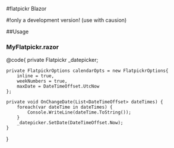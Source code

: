 #flatpickr Blazor

#!only a development version! (use with causion)

##Usage

### MyFlatpickr.razor
<div>
	<Flatpickr Hidden="true" @ref="_datepicker" Options="@calendarOpts" OnChange="@OnChangeDate" />
</div>

@code{
	private Flatpickr _datepicker;

	private FlatpickrOptions calendarOpts = new FlatpickrOptions{
	    inline = true,
        weekNumbers = true,
        maxDate = DateTimeOffset.UtcNow
	};

	private void OnChangeDate(List<DateTimeOffset> dateTimes) {
		foreach(var dateTime in dateTimes) {
			Console.WriteLine(dateTime.ToString());
		}
		_datepicker.SetDate(DateTimeOffset.Now);
	}
}